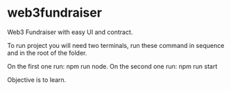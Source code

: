 # web3fundraiser
Web3 Fundraiser with easy UI and contract.

To run project you will need two terminals, run these command in sequence and in the root of the folder.

On the first one run:
  npm run node.
On the second one run:
  npm run start

Objective is to learn. 
